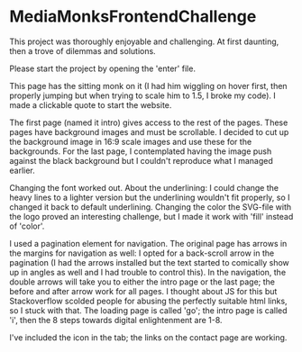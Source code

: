 # MediaMonksFrontendChallenge
This project was thoroughly enjoyable and challenging. At first daunting, then a trove of dilemmas and solutions. 

Please start the project by opening the 'enter' file. 

This page has the sitting monk on it (I had him wiggling on hover first, then properly jumping but when trying to scale him to 1.5, I broke my code). I made a clickable quote to start the website. 

The first page (named it intro) gives access to the rest of the pages. These pages have background images and must be scrollable. I decided to cut up the background image in 16:9 scale images and use these for the backgrounds. For the last page, I contemplated having the image push against the black background but I couldn't reproduce what I managed earlier.

Changing the font worked out. About the underlining: I could change the heavy lines to a lighter version but the underlining wouldn't fit properly, so I changed it back to default underlining. Changing the color the SVG-file with the logo proved an interesting challenge, but I made it work with 'fill' instead of 'color'.

I used a pagination element for navigation. The original page has arrows in the margins for navigation as well: I opted for a back-scroll arrow in the pagination (I had the arrows installed but the text started to comically show up in angles as well and I had trouble to control this). In the navigation, the double arrows will take you to either the intro page or the last page; the before and after arrow work for all pages. I thought about JS for this but Stackoverflow scolded people for abusing the perfectly suitable html links, so I stuck with that. The loading page is called 'go'; the intro page is called 'i', then the 8 steps towards digital enlightenment are 1-8.

I've included the icon in the tab; the links on the contact page are working. 
